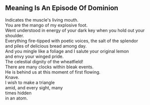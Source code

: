 Meaning Is An Episode Of Dominion
---------------------------------
Indicates the muscle's living mouth.  
You are the mango of my explosive foot.  
Went understood in energy of your dark key when you hold out your shoulder.  
Everything fire-tipped with poetic voices, the salt of the splendor  
and piles of delicious bread among day.  
And you mingle like a foliage and I salute your original lemon  
and envy your winged pride.  
The celestial dignity of the wheatfield!  
There are many clocks within bleak events.  
He is behind us at this moment of first flowing.  
Knave.  
I wish to make a triangle  
amid, and every sight, many  
times hidden  
in an atom.  
